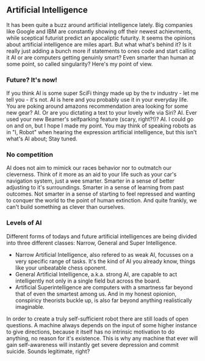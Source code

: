 ## Artificial Intelligence

It has been quite a buzz around artificial intelligence lately. Big companies like Google and IBM  are constantly showing off their newest achievments, while sceptical futurist predict an apocaliptic futurity. It seems the opinions about artificial intelligence are miles apart. But what what's behind it? Is it really just adding a bunch more if statements to ones code and start calling it AI or are computers getting genuinly smart? Even smarter than human at some point, so called singularity? Here's my point of view.

### Future? It's now!
If you think AI is some super SciFi thingy made up by the tv industry - let me tell you - it's not. AI is here and you probably use it in your everyday life. You are poking around amazons recommendation area looking for some new gear? AI. Or are you dictating a text to your lovely wife via Siri? AI. Ever used your new Beamer's selfparking feature (scary, right?!)? AI. I could go on and on, but I hope I made my point. You may think of speaking robots as in "I, Robot" when hearing the expression artificial intelligence, but this isn't what's AI about; Stay tuned.

### No competition
AI does not aim to mimick our races behavior nor to outmatch our cleverness. Think of it more as an aid to your life such as your car's navigation system, just a wee smarter. Smarter in a sense of better adjusting to it's surroundings. Smarter in a sense of learning from past outcomes. Not smarter in a sense of starting to feel repressed and wanting to conquer the world to the point of human extinction. And quite frankly, we can't build something as clever than ourselves.

### Levels of AI
Different forms of todays and future artificial intelligences are being divided into three different classes: Narrow, General and Super Intelligence. 
- Narrow Artificial Intelligence, also refered to as weak AI, focusses on a very specific range of tasks. It's the kind of AI you already know, things like your unbeatable chess oponent. 
- General Artificial Intelligence, a.k.a. strong AI, are capable to act intelligently not only in a single field but across the board. 
- Artificial Superintelligence are computers with a smartness far beyond that of even the smartest among us. And in my honest opionion, conspiricy theorists buckle up, is also far beyond anything realistically imaginable.

In order to create a truly self-sufficient robot there are still loads of open questions. A machine always depends on the input of some higher instance to give directions, because it itself has no intrinsic motivation to do anything, no reason for it's existence. This is why any machine that ever will gain self-awareness will instantly get severe depression and commit suicide. Sounds legitimate, right?
